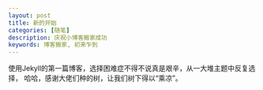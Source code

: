 ```yaml
---
layout: post
title: 新的开始
categories: [随笔]
description: 庆祝小博客搬家成功
keywords: 博客搬家, 初来乍到
---
```


使用Jekyll的第一篇博客，选择困难症不得不说真是艰辛，从一大堆主题中反复选择，
哈哈，感谢大佬们种的树，让我们树下得以“乘凉”。